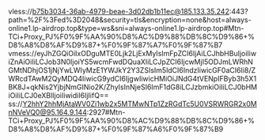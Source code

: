 vless://b75b3034-36ab-4979-beae-3d02db1b11ec@185.133.35.242:443?path=%2F%3Fed%3D2048&security=tls&encryption=none&host=always-online1.lp-airdrop.top&type=ws&sni=always-online1.lp-airdrop.top#Mtn-TCi+Proxy_PJ%F0%9F%AA%90%D8%AC%D9%88%DB%8C%D9%86+%D8%A8%D8%AF%D9%87+%F0%9F%87%A7%F0%9F%87%B7
vmess://eyJhZGQiOiIxODguMTE0Ljk2LjExMyIsImFpZCI6IjAiLCJhbHBuIjoiIiwiZnAiOiIiLCJob3N0IjoiYS5wcmFwdDQuaXIiLCJpZCI6IjcwMjI5ODJmLWRhNGMtNDhjOS1jNjYwLWIyMzE1YWJkY2Y3ZSIsIm5ldCI6IndzIiwicGF0aCI6Ii8/ZWRcdTAwM2QyMDQ4IiwicG9ydCI6IjgwIiwicHMiOiJNdG4tVENpIFByb3h5X1BK8J+qkNis2YjbjNmGINio2K/ZhyIsInNjeSI6ImF1dG8iLCJzbmkiOiIiLCJ0bHMiOiIiLCJ0eXBlIjoiIiwidiI6IjIifQ==
ss://Y2hhY2hhMjAtaWV0Zi1wb2x5MTMwNTp1ZzRGdTc5U0VSRWRGR2x0MnNVeVQ0@95.164.9.144:2927#Mtn-TCi+Proxy_PJ%F0%9F%AA%90%D8%AC%D9%88%DB%8C%D9%86+%D8%A8%D8%AF%D9%87+%F0%9F%87%A6%F0%9F%87%B9
